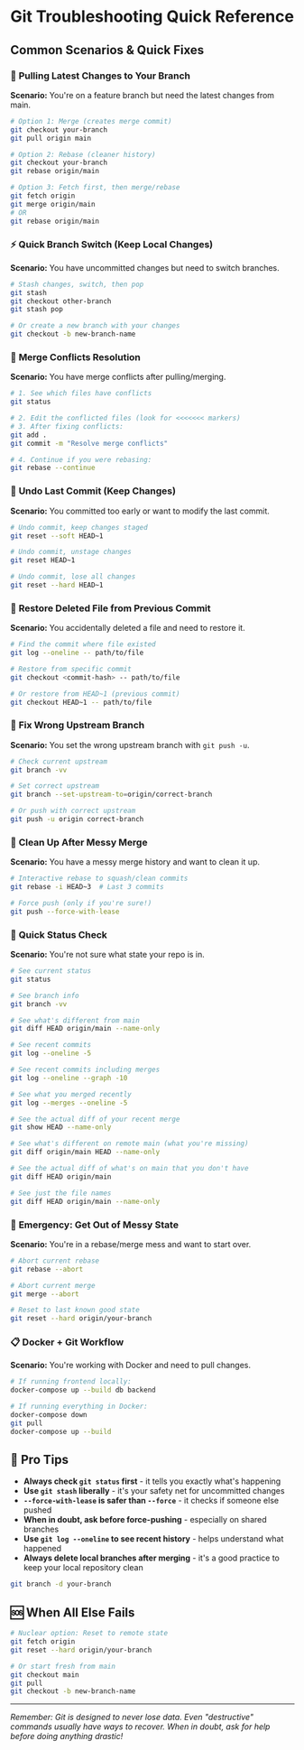 # Git Troubleshooting Quick Reference

## Common Scenarios & Quick Fixes

### 🔄 **Pulling Latest Changes to Your Branch**

**Scenario:** You're on a feature branch but need the latest changes from main.

```bash
# Option 1: Merge (creates merge commit)
git checkout your-branch
git pull origin main

# Option 2: Rebase (cleaner history)
git checkout your-branch
git rebase origin/main

# Option 3: Fetch first, then merge/rebase
git fetch origin
git merge origin/main
# OR
git rebase origin/main
```

### ⚡ **Quick Branch Switch (Keep Local Changes)**

**Scenario:** You have uncommitted changes but need to switch branches.

```bash
# Stash changes, switch, then pop
git stash
git checkout other-branch
git stash pop

# Or create a new branch with your changes
git checkout -b new-branch-name
```

### 🔀 **Merge Conflicts Resolution**

**Scenario:** You have merge conflicts after pulling/merging.

```bash
# 1. See which files have conflicts
git status

# 2. Edit the conflicted files (look for <<<<<<< markers)
# 3. After fixing conflicts:
git add .
git commit -m "Resolve merge conflicts"

# 4. Continue if you were rebasing:
git rebase --continue
```

### 🚫 **Undo Last Commit (Keep Changes)**

**Scenario:** You committed too early or want to modify the last commit.

```bash
# Undo commit, keep changes staged
git reset --soft HEAD~1

# Undo commit, unstage changes
git reset HEAD~1

# Undo commit, lose all changes
git reset --hard HEAD~1
```

### 📁 **Restore Deleted File from Previous Commit**

**Scenario:** You accidentally deleted a file and need to restore it.

```bash
# Find the commit where file existed
git log --oneline -- path/to/file

# Restore from specific commit
git checkout <commit-hash> -- path/to/file

# Or restore from HEAD~1 (previous commit)
git checkout HEAD~1 -- path/to/file
```

### 🔧 **Fix Wrong Upstream Branch**

**Scenario:** You set the wrong upstream branch with `git push -u`.

```bash
# Check current upstream
git branch -vv

# Set correct upstream
git branch --set-upstream-to=origin/correct-branch

# Or push with correct upstream
git push -u origin correct-branch
```

### 🧹 **Clean Up After Messy Merge**

**Scenario:** You have a messy merge history and want to clean it up.

```bash
# Interactive rebase to squash/clean commits
git rebase -i HEAD~3  # Last 3 commits

# Force push (only if you're sure!)
git push --force-with-lease
```

### 🎯 **Quick Status Check**

**Scenario:** You're not sure what state your repo is in.

```bash
# See current status
git status

# See branch info
git branch -vv

# See what's different from main
git diff HEAD origin/main --name-only

# See recent commits
git log --oneline -5

# See recent commits including merges
git log --oneline --graph -10

# See what you merged recently
git log --merges --oneline -5

# See the actual diff of your recent merge
git show HEAD --name-only

# See what's different on remote main (what you're missing)
git diff origin/main HEAD --name-only

# See the actual diff of what's on main that you don't have
git diff HEAD origin/main

# See just the file names
git diff HEAD origin/main --name-only
```

### 🚨 **Emergency: Get Out of Messy State**

**Scenario:** You're in a rebase/merge mess and want to start over.

```bash
# Abort current rebase
git rebase --abort

# Abort current merge
git merge --abort

# Reset to last known good state
git reset --hard origin/your-branch
```

### 📋 **Docker + Git Workflow**

**Scenario:** You're working with Docker and need to pull changes.

```bash
# If running frontend locally:
docker-compose up --build db backend

# If running everything in Docker:
docker-compose down
git pull
docker-compose up --build
```

## 🎯 **Pro Tips**

- **Always check `git status` first** - it tells you exactly what's happening
- **Use `git stash` liberally** - it's your safety net for uncommitted changes
- **`--force-with-lease` is safer than `--force`** - it checks if someone else pushed
- **When in doubt, ask before force-pushing** - especially on shared branches
- **Use `git log --oneline` to see recent history** - helps understand what happened
- **Always delete local branches after merging** - it's a good practice to keep your local repository clean
```bash
git branch -d your-branch
```

## 🆘 **When All Else Fails**

```bash
# Nuclear option: Reset to remote state
git fetch origin
git reset --hard origin/your-branch

# Or start fresh from main
git checkout main
git pull
git checkout -b new-branch-name
```

---

*Remember: Git is designed to never lose data. Even "destructive" commands usually have ways to recover. When in doubt, ask for help before doing anything drastic!*
